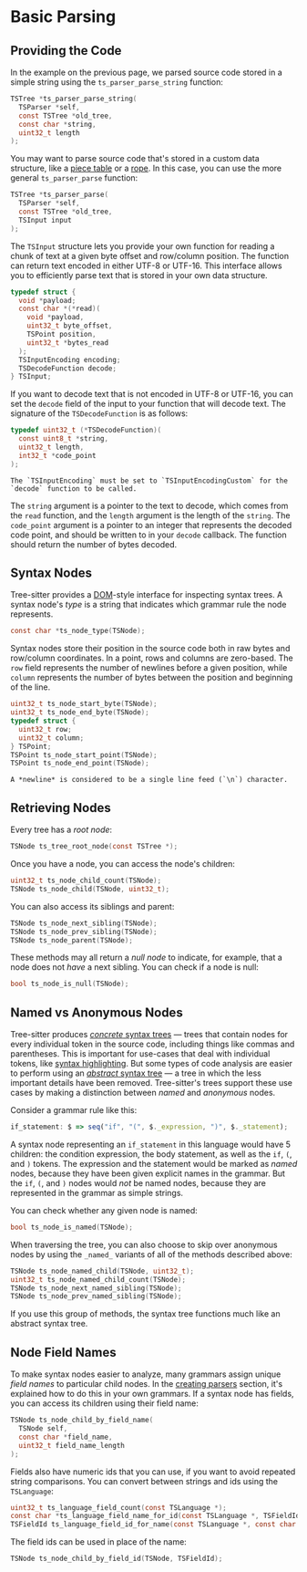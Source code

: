 # Basic Parsing

## Providing the Code

In the example on the previous page, we parsed source code stored in a simple string using the `ts_parser_parse_string` function:

```c
TSTree *ts_parser_parse_string(
  TSParser *self,
  const TSTree *old_tree,
  const char *string,
  uint32_t length
);
```

You may want to parse source code that's stored in a custom data structure, like a [piece table][piece table] or a [rope][rope].
In this case, you can use the more general `ts_parser_parse` function:

```c
TSTree *ts_parser_parse(
  TSParser *self,
  const TSTree *old_tree,
  TSInput input
);
```

The `TSInput` structure lets you provide your own function for reading a chunk of text at a given byte offset and row/column
position. The function can return text encoded in either UTF-8 or UTF-16. This interface allows you to efficiently parse
text that is stored in your own data structure.

```c
typedef struct {
  void *payload;
  const char *(*read)(
    void *payload,
    uint32_t byte_offset,
    TSPoint position,
    uint32_t *bytes_read
  );
  TSInputEncoding encoding;
  TSDecodeFunction decode;
} TSInput;
```

If you want to decode text that is not encoded in UTF-8 or UTF-16, you can set the `decode` field of the input to your function
that will decode text. The signature of the `TSDecodeFunction` is as follows:

```c
typedef uint32_t (*TSDecodeFunction)(
  const uint8_t *string,
  uint32_t length,
  int32_t *code_point
);
```

```admonish attention
The `TSInputEncoding` must be set to `TSInputEncodingCustom` for the `decode` function to be called.
```

The `string` argument is a pointer to the text to decode, which comes from the `read` function, and the `length` argument
is the length of the `string`. The `code_point` argument is a pointer to an integer that represents the decoded code point,
and should be written to in your `decode` callback. The function should return the number of bytes decoded.

## Syntax Nodes

Tree-sitter provides a [DOM][dom]-style interface for inspecting syntax trees.
A syntax node's _type_ is a string that indicates which grammar rule the node represents.

```c
const char *ts_node_type(TSNode);
```

Syntax nodes store their position in the source code both in raw bytes and row/column
coordinates. In a point, rows and columns are zero-based. The `row` field represents
the number of newlines before a given position, while `column` represents the number
of bytes between the position and beginning of the line.

```c
uint32_t ts_node_start_byte(TSNode);
uint32_t ts_node_end_byte(TSNode);
typedef struct {
  uint32_t row;
  uint32_t column;
} TSPoint;
TSPoint ts_node_start_point(TSNode);
TSPoint ts_node_end_point(TSNode);
```

```admonish note
A *newline* is considered to be a single line feed (`\n`) character.
```

## Retrieving Nodes

Every tree has a _root node_:

```c
TSNode ts_tree_root_node(const TSTree *);
```

Once you have a node, you can access the node's children:

```c
uint32_t ts_node_child_count(TSNode);
TSNode ts_node_child(TSNode, uint32_t);
```

You can also access its siblings and parent:

```c
TSNode ts_node_next_sibling(TSNode);
TSNode ts_node_prev_sibling(TSNode);
TSNode ts_node_parent(TSNode);
```

These methods may all return a _null node_ to indicate, for example, that a node does not _have_ a next sibling.
You can check if a node is null:

```c
bool ts_node_is_null(TSNode);
```

## Named vs Anonymous Nodes

Tree-sitter produces [_concrete_ syntax trees][cst] — trees that contain nodes for
every individual token in the source code, including things like commas and parentheses. This is important for use-cases
that deal with individual tokens, like [syntax highlighting][syntax highlighting]. But some
types of code analysis are easier to perform using an [_abstract_ syntax tree][ast] — a tree in which the less important
details have been removed. Tree-sitter's trees support these use cases by making a distinction between
_named_ and _anonymous_ nodes.

Consider a grammar rule like this:

```js
if_statement: $ => seq("if", "(", $._expression, ")", $._statement);
```

A syntax node representing an `if_statement` in this language would have 5 children: the condition expression, the body statement,
as well as the `if`, `(`, and `)` tokens. The expression and the statement would be marked as _named_ nodes, because they
have been given explicit names in the grammar. But the `if`, `(`, and `)` nodes would _not_ be named nodes, because they
are represented in the grammar as simple strings.

You can check whether any given node is named:

```c
bool ts_node_is_named(TSNode);
```

When traversing the tree, you can also choose to skip over anonymous nodes by using the `_named_` variants of all of the
methods described above:

```c
TSNode ts_node_named_child(TSNode, uint32_t);
uint32_t ts_node_named_child_count(TSNode);
TSNode ts_node_next_named_sibling(TSNode);
TSNode ts_node_prev_named_sibling(TSNode);
```

If you use this group of methods, the syntax tree functions much like an abstract syntax tree.

## Node Field Names

To make syntax nodes easier to analyze, many grammars assign unique _field names_ to particular child nodes.
In the [creating parsers][using fields] section, it's explained how to do this in your own grammars. If a syntax node has
fields, you can access its children using their field name:

```c
TSNode ts_node_child_by_field_name(
  TSNode self,
  const char *field_name,
  uint32_t field_name_length
);
```

Fields also have numeric ids that you can use, if you want to avoid repeated string comparisons. You can convert between
strings and ids using the `TSLanguage`:

```c
uint32_t ts_language_field_count(const TSLanguage *);
const char *ts_language_field_name_for_id(const TSLanguage *, TSFieldId);
TSFieldId ts_language_field_id_for_name(const TSLanguage *, const char *, uint32_t);
```

The field ids can be used in place of the name:

```c
TSNode ts_node_child_by_field_id(TSNode, TSFieldId);
```

[ast]: https://en.wikipedia.org/wiki/Abstract_syntax_tree
[cst]: https://en.wikipedia.org/wiki/Parse_tree
[dom]: https://en.wikipedia.org/wiki/Document_Object_Model
[piece table]: <https://en.wikipedia.org/wiki/Piece_table>
[rope]: <https://en.wikipedia.org/wiki/Rope_(data_structure)>
[syntax highlighting]: https://en.wikipedia.org/wiki/Syntax_highlighting
[using fields]: ../creating-parsers/3-writing-the-grammar.md#using-fields
